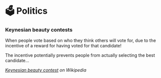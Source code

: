 # 🗳️ Politics

### Keynesian beauty contests

When people vote based on who they think others will vote for, due to the incentive of a reward for having voted for that candidate!

The incentive potentially prevents people from actually selecting the best candidate...

[_Keynesian beauty contest_](https://en.wikipedia.org/wiki/Keynesian_beauty_contest) _on Wikipedia_

###





